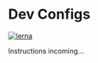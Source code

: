 # Dev Configs

[![lerna](https://img.shields.io/badge/maintained%20with-lerna-cc00ff.svg)](https://lerna.js.org/)

Instructions incoming...
